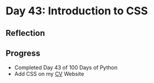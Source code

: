# Day 43: Introduction to CSS

## Reflection
  

## Progress
  - Completed Day 43 of 100 Days of Python
  - Add CSS on my [CV](https://github.com/johnivanpuayap/CV) Website